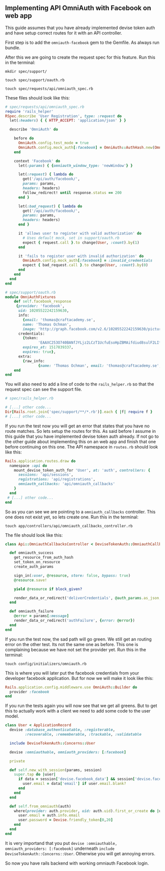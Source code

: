 ## Implementing API OmniAuth with Facebook on web app

This guide assumes that you have already implemented devise token auth and have setup correct routes for it with an API controller. 

First step is to add the `omniauth-facebook` gem to the Gemfile.
As always run bundle.

After this we are going to create the request spec for this feature.
Run this in the terminal:

`mkdir spec/support/`

`touch spec/support/oauth.rb`

`touch spec/requests/api/omniauth_spec.rb`

These files should look like this:

```ruby
# spec/requests/api/omniauth_spec.rb
require 'rails_helper'
RSpec.describe 'User Registration', type: :request do
  let(:headers) { { HTTP_ACCEPT: 'application/json' } }

  describe 'OmniAuth' do

    before do
      OmniAuth.config.test_mode = true
      OmniAuth.config.mock_auth[:facebook] = OmniAuth::AuthHash.new(OmniAuthFixtures.facebook_response)
    end

    context 'Facebook' do
      let(:params) { {omniauth_window_type: 'newWindow'} }

      let(:request) { lambda do
        get('/api/auth/facebook/',
        params: params,
        headers: headers)
        follow_redirect! until response.status == 200
      end }

      let(:bad_request) { lambda do
        get('/api/auth/facebook/',
        params: params,
        headers: headers)
      end }

      it 'allows user to register with valid authorization' do
        # Uses default mock, set in support/oauth.rb
        expect { request.call }.to change(User, :count).by(1)
      end

      it 'fails to register user with invalid authorization' do
        OmniAuth.config.mock_auth[:facebook] = :invalid_credentials
        expect { bad_request.call }.to change(User, :count).by(0)
      end
    end
  end
end
```

```ruby
# spec/support/oauth.rb
module OmniAuthFixtures
    def self.facebook_response
     {provider: 'facebook',
      uid: 10205522242159630,
      info:
        {email: 'thomas@craftacademy.se',
        name: 'Thomas Ochman',
        image: 'http://graph.facebook.com/v2.6/10205522242159630/picture'},
      credentials:
        {token:
               'EAAXC253O740BANfJYLjz2LCzT1UcfuEsoHpZBMAifdiud8sulF2LIfjDy5BeGiNPEPQjUn7xpvAu0neqnGeoCAvCU2KIucyP5sYNQDaDtCj06UmOF2POEq8ZAajS2zaQ4B7uIIRgv4p3wlACmh9f9MsMnDZB6gZD',
        expires_at: 1517839337,
        expires: true},
      extra:
        {raw_info:
               {name: 'Thomas Ochman', email: 'thomas@craftacademy.se', id: '10205522242159630'}}}
    end
end
```

You will also need to add a line of code to the `rails_helper.rb` so that the request spec can see the support file.

```ruby
# spec/rails_helper.rb

# [...] other code...
Dir[Rails.root.join('spec/support/**/*.rb')].each { |f| require f }
# [...] other code...
```

If you run the test now you will get an error that states that you have no route matches. So lets setup the routes for this. As said before I assume in this guide that you have implemented devise token auth already. If not go to the other guide about implementing this on an web app and finish that one before continuing on this one. The API namespace in `routes.rb` should look like this:

```ruby
Rails.application.routes.draw do
  namespace :api do
    mount_devise_token_auth_for 'User', at: 'auth', controllers: {
      sessions: 'api/sessions',
      registrations: 'api/registrations',
      omniauth_callbacks: 'api/omniauth_callbacks'
    }
  end
 # [...] other code...
end
```

So as you can see we are pointing to a `omniauth_callbacks` controller. This one does not exist yet, so lets create one. 
Run this in the terminal:

`touch app/controllers/api/omniauth_callbacks_controller.rb`

The file should look like this:
```ruby
class Api::OmniauthCallbacksController < DeviseTokenAuth::OmniauthCallbacksController

  def omniauth_success
    get_resource_from_auth_hash
    set_token_on_resource
    create_auth_params

    sign_in(:user, @resource, store: false, bypass: true)
    @resource.save!

    yield @resource if block_given?

    render_data_or_redirect('deliverCredentials', @auth_params.as_json, @resource.as_json)
  end

  def omniauth_failure
    @error = params[:message]
    render_data_or_redirect('authFailure', {error: @error})
  end
end
```

If you run the test now, the sad path will go green. We still get an routing error on the other test. Its not the same one as before. This one is complaining because we have not set the provider yet. Run this in the terminal:

`touch config/initializers/omniauth.rb`

This is where you will later put the facebook credentials from your developer facebook application. But for now we will make it look like this:
```ruby
Rails.application.config.middleware.use OmniAuth::Builder do
  provider :facebook
end
```

If you run the tests again you will now see that we get all greens. But to get this to actually work with a client we need to add some code to the user model.
```ruby
class User < ApplicationRecord
  devise :database_authenticatable, :registerable,
         :recoverable, :rememberable, :trackable, :validatable

  include DeviseTokenAuth::Concerns::User

  devise :omniauthable, omniauth_providers: [:facebook]

  private

  def self.new_with_session(params, session)
    super.tap do |user|
      if data = session['devise.facebook_data'] && session['devise.facebook_data']['extra']['raw_info']
        user.email = data['email'] if user.email.blank?
      end
    end
  end

  def self.from_omniauth(auth)
    where(provider: auth.provider, uid: auth.uid).first_or_create do |user|
      user.email = auth.info.email
      user.password = Devise.friendly_token[0,20]
    end
  end
end
```

It is very importand that you put `devise :omniauthable, omniauth_providers: [:facebook]` underneath `include DeviseTokenAuth::Concerns::User`. Otherwise you will get annoying errors.

So now you have rails backend with working omniauth Facebook login.
